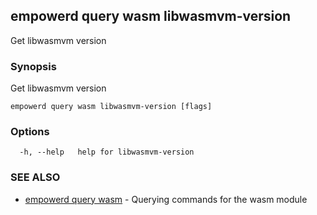 ## empowerd query wasm libwasmvm-version

Get libwasmvm version

### Synopsis

Get libwasmvm version

```
empowerd query wasm libwasmvm-version [flags]
```

### Options

```
  -h, --help   help for libwasmvm-version
```

### SEE ALSO

* [empowerd query wasm](empowerd_query_wasm.md)	 - Querying commands for the wasm module

